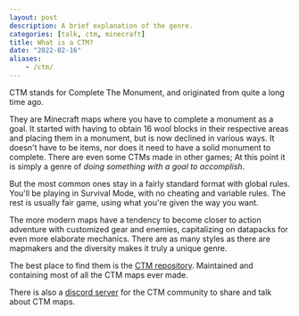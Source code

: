 ```yaml
---
layout: post
description: A brief explanation of the genre.
categories: [talk, ctm, minecraft]
title: What is a CTM?
date: "2022-02-16"
aliases:
    - /ctm/
---
```

CTM stands for Complete The Monument, and originated from quite a long time ago.

They are Minecraft maps where you have to complete a monument as a goal. It started with having to obtain 16 wool blocks in their respective areas and placing them in a monument, but is now declined in various ways.
It doesn't have to be items, nor does it need to have a solid monument to complete. There are even some CTMs made in other games; At this point it is simply a genre of *doing something with a goal to accomplish*.

But the most common ones stay in a fairly standard format with global rules. You'll be playing in Survival Mode, with no cheating and variable rules. The rest is usually fair game, using what you're given the way you want.

The more modern maps have a tendency to become closer to action adventure with customized gear and enemies, capitalizing on datapacks for even more elaborate mechanics.
There are as many styles as there are mapmakers and the diversity makes it truly a unique genre.

The best place to find them is the [CTM repository](https://ctmrepository.com/). Maintained and containing most of all the CTM maps ever made.

There is also a [discord server](https://discord.gg/QNSsyCX7n5) for the CTM community to share and talk about CTM maps.

<script src="https://utteranc.es/client.js"
        repo="orian34/travelogues"
        issue-term="title"
        label="Comment"
        theme="github-dark"
        crossorigin="anonymous"
        async>
</script>
